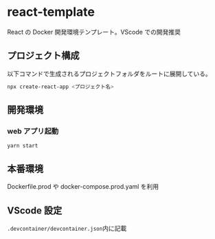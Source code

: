 # react-template

React の Docker 開発環境テンプレート。VScode での開発推奨

## プロジェクト構成

以下コマンドで生成されるプロジェクトフォルダをルートに展開している。

```bash
npx create-react-app <プロジェクト名>
```

## 開発環境

### web アプリ起動

```
yarn start
```

## 本番環境

Dockerfile.prod や docker-compose.prod.yaml を利用

## VScode 設定

`.devcontainer/devcontainer.json`内に記載
